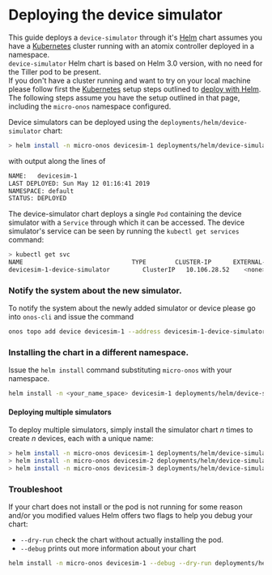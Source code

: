 # Deploying the device simulator

This guide deploys a `device-simulator` through it's [Helm] chart assumes you have a [Kubernetes] cluster running 
with an atomix controller deployed in a namespace.  
`device-simulator` Helm chart is based on Helm 3.0 version, with no need for the Tiller pod to be present.   
If you don't have a cluster running and want to try on your local machine please follow first 
the [Kubernetes] setup steps outlined to [deploy with Helm](https://docs.onosproject.org/developers/deploy_with_helm/).
The following steps assume you have the setup outlined in that page, including the `micro-onos` namespace configured. 

Device simulators can be deployed using the `deployments/helm/device-simulator` chart:

```bash
> helm install -n micro-onos devicesim-1 deployments/helm/device-simulator
```
with output along the lines of 
```bash
NAME:   devicesim-1
LAST DEPLOYED: Sun May 12 01:16:41 2019
NAMESPACE: default
STATUS: DEPLOYED
```

The device-simulator chart deploys a single `Pod` containing the device simulator with a `Service`
through which it can be accessed. The device simulator's service can be seen by running the
`kubectl get services` command:

```bash
> kubectl get svc
NAME                              TYPE        CLUSTER-IP      EXTERNAL-IP   PORT(S)          AGE
devicesim-1-device-simulator         ClusterIP   10.106.28.52    <none>        10161/TCP        25m
```
### Notify the system about the new simulator.
To notify the system about the newly added simulator or device please go into `onos-cli` and issue the command
```bash
onos topo add device devicesim-1 --address devicesim-1-device-simulator:10161 --type Devicesim --version 1.0.0
```
### Installing the chart in a different namespace.

Issue the `helm install` command substituting `micro-onos` with your namespace.
```bash
helm install -n <your_name_space> devicesim-1 deployments/helm/device-simulator
```

#### Deploying multiple simulators

To deploy multiple simulators, simply install the simulator chart _n_ times
to create _n_ devices, each with a unique name:

```bash
> helm install -n micro-onos devicesim-1 deployments/helm/device-simulator
> helm install -n micro-onos devicesim-2 deployments/helm/device-simulator
> helm install -n micro-onos devicesim-3 deployments/helm/device-simulator
```

### Troubleshoot

If your chart does not install or the pod is not running for some reason and/or you modified values Helm offers two flags to help you
debug your chart: 

* `--dry-run` check the chart without actually installing the pod. 
* `--debug` prints out more information about your chart

```bash
helm install -n micro-onos devicesim-1 --debug --dry-run deployments/helm/device-simulator
```

[Helm]: https://helm.sh/
[Kubernetes]: https://kubernetes.io/
